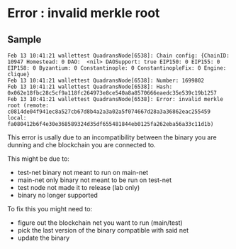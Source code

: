 
Error : invalid merkle root
===========================

## Sample

``` text
Feb 13 10:41:21 wallettest QuadransNode[6538]: Chain config: {ChainID: 10947 Homestead: 0 DAO:  <nil> DAOSupport: true EIP150: 0 EIP155: 0 EIP158: 0 Byzantium: 0 Constantinople: 0 ConstantinopleFix: 0 Engine: clique}
Feb 13 10:41:21 wallettest QuadransNode[6538]: Number: 1699802
Feb 13 10:41:21 wallettest QuadransNode[6538]: Hash: 0x062e18fbc28c5cf9a118fc264973e8ce540a8a8570666eaedc35e539c19b1257
Feb 13 10:41:21 wallettest QuadransNode[6538]: Error: invalid merkle root (remote: c0814de04f941ec8a527cb67d8b4a2a3a02a5f074667d28a3a36862eac255459 local: fa080412b6f4e30e368589324d35df655481844eb0125fa262eba56a33c11d1b)
``` 


This error is usally due to an incompatibility between the binary you are dunning and che blockchain you are connected to. 

This might be due to:

* test-net binary not meant to run on main-net
* main-net only binary not meant to be run on test-net
* test node not made it to release (lab only)
* binary no longer supported

To fix this you might need to:

* figure out the blockchain net you want to run (main/test)
* pick the last version of the binary compatible with said net
* update the binary

